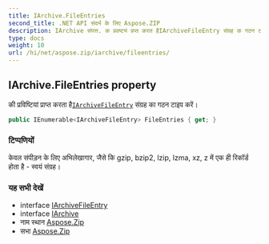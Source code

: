 ```yaml
---
title: IArchive.FileEntries
second_title: .NET API संदर्भ के लिए Aspose.ZIP
description: IArchive संपत्त. क प्रवष्टयं प्रप्त करत हैIArchiveFileEntry संग्रह क गठन टइप करें
type: docs
weight: 10
url: /hi/net/aspose.zip/iarchive/fileentries/
---
```

## IArchive.FileEntries property

की प्रविष्टियां प्राप्त करता है[`IArchiveFileEntry`](../../iarchivefileentry/) संग्रह का गठन टाइप करें।

```csharp
public IEnumerable<IArchiveFileEntry> FileEntries { get; }
```

### टिप्पणियों

केवल संपीड़न के लिए अभिलेखागार, जैसे कि gzip, bzip2, lzip, lzma, xz, z में एक ही रिकॉर्ड होता है - स्वयं संग्रह।

### यह सभी देखें

* interface [IArchiveFileEntry](../../iarchivefileentry/)
* interface [IArchive](../)
* नाम स्थान [Aspose.Zip](../../iarchive/)
* सभा [Aspose.Zip](../../../)


